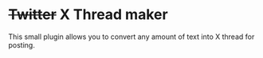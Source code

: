 # ~~Twitter~~ X Thread maker

This small plugin allows you to convert any amount of text into X thread for posting.

